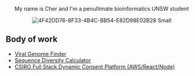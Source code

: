 <div align="center">
  
  <p>
    My name is Cher and I'm a penultimate bioinformatics UNSW student    
  </p>

  ![4F42DD76-8F33-4B4C-BB54-E82D98E02B28 Small](https://github.com/user-attachments/assets/54e8ddab-29dd-4554-809e-8d8ed4f28e5c)
  
</div>


## Body of work
- [Viral Genome Finder](https://github.com/cherelynnolivo/cherdev/blob/main/body-of-work/viral-genome-finder/README.md)
- [Sequence Diversity Calculator](https://github.com/cherelynnolivo/cherdev/blob/main/body-of-work/lowest-average-diversity-calculator/README.md)
- [CSIRO Full Stack Dynamic Consent Platform (AWS/React/Node)](https://github.com/cherelynnolivo/cherdev/blob/main/body-of-work/csiro-project/README.md)
